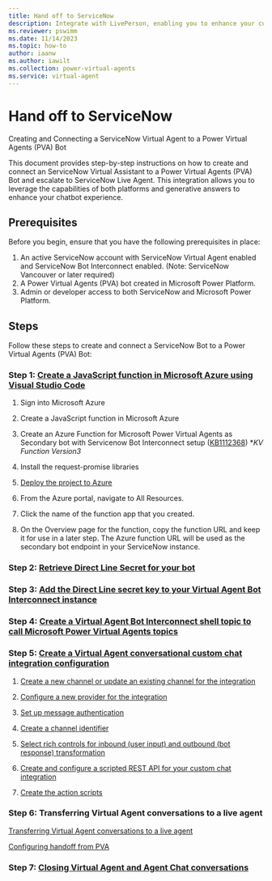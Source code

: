 ```yaml
---
title: Hand off to ServiceNow
description: Integrate with LivePerson, enabling you to enhance your customer support and engagement capabilities. Learn how to set up this integration to leverage the strengths of both platforms, empowering your organization to deliver more personalized, efficient, and effective customer interactions.
ms.reviewer: pswimm
ms.date: 11/14/2023
ms.topic: how-to
author: iaanw
ms.author: iawilt
ms.collection: power-virtual-agents
ms.service: virtual-agent
---
```


# Hand off to ServiceNow

Creating and Connecting a ServiceNow Virtual Agent to a Power Virtual Agents (PVA) Bot

This document provides step-by-step instructions on how to create and connect an ServiceNow Virtual Assistant to a Power Virtual Agents (PVA) Bot and escalate to ServiceNow Live Agent. This integration allows you to leverage the capabilities of both platforms and generative answers to enhance your chatbot experience.

## Prerequisites

Before you begin, ensure that you have the following prerequisites in place:

1. An active ServiceNow account with ServiceNow Virtual Agent enabled and ServiceNow Bot Interconnect enabled. (Note: ServiceNow Vancouver or later required)
1. A Power Virtual Agents (PVA) bot created in Microsoft Power Platform.
1. Admin or developer access to both ServiceNow and Microsoft Power Platform.

## Steps

Follow these steps to create and connect a ServiceNow Bot to a Power Virtual Agents (PVA) Bot:

### Step 1: [Create a JavaScript function in Microsoft Azure using Visual Studio Code](https://docs.servicenow.com/bundle/vancouver-servicenow-platform/page/administer/virtual-agent/task/create-js-function-azure-mspv-sec-bot.html)

1. Sign into Microsoft Azure 

1. Create a JavaScript function in Microsoft Azure 

1. Create an Azure Function for Microsoft Power Virtual Agents as Secondary bot with Servicenow Bot Interconnect setup ([KB1112368](https://support.servicenow.com/kb?id=kb_article_view&sysparm_article=KB1112368)) **KV Function Version3*

1. Install the request-promise libraries

1. [Deploy the project to Azure](https://docs.microsoft.com/en-us/azure/azure-functions/create-first-function-vs-code-node)

1. From the Azure portal, navigate to All Resources.

1. Click the name of the function app that you created.

1. On the Overview page for the function, copy the function URL and keep it for use in a later step. The Azure function URL will be used as the secondary bot endpoint in your ServiceNow instance.

### Step 2: [Retrieve Direct Line Secret for your bot](https://learn.microsoft.com/en-us/azure/bot-service/rest-api/bot-framework-rest-direct-line-3-0-authentication?view=azure-bot-service-4.0)

### Step 3: [Add the Direct Line secret key to your Virtual Agent Bot Interconnect instance](https://docs.servicenow.com/bundle/vancouver-servicenow-platform/page/administer/virtual-agent/task/add-dl-secret-key-sn-instance.html)

### Step 4: [Create a Virtual Agent Bot Interconnect shell topic to call Microsoft Power Virtual Agents topics](https://docs.servicenow.com/bundle/vancouver-servicenow-platform/page/administer/virtual-agent/task/create-primary-va-topic-ms-pva.html)

### Step 5: [Create a Virtual Agent conversational custom chat integration configuration](https://docs.servicenow.com/bundle/vancouver-servicenow-platform/page/administer/virtual-agent/task/create-adapter-for-virtual-agent.html) 

1. [Create a new channel or update an existing channel for the integration](https://docs.servicenow.com/bundle/vancouver-servicenow-platform/page/administer/virtual-agent/task/create-channel-va-cccif.html)

1. [Configure a new provider for the integration](https://docs.servicenow.com/bundle/vancouver-servicenow-platform/page/administer/virtual-agent/task/create-provider-va-cccif.html)

1. [Set up message authentication](https://docs.servicenow.com/bundle/vancouver-servicenow-platform/page/administer/virtual-agent/task/set-up-msg-auth-va-cccif.html)

1. [Create a channel identifier](https://docs.servicenow.com/bundle/vancouver-servicenow-platform/page/administer/virtual-agent/task/create-channel-id-va-cccif.html)

1. [Select rich controls for inbound (user input) and outbound (bot response) transformation](https://docs.servicenow.com/bundle/vancouver-servicenow-platform/page/administer/virtual-agent/task/map-rich-controls-va-cccif.html)

1. [Create and configure a scripted REST API for your custom chat integration](https://docs.servicenow.com/bundle/vancouver-servicenow-platform/page/administer/virtual-agent/task/configure-rest-api-va-cccif.html)

1. [Create the action scripts](https://docs.servicenow.com/bundle/vancouver-servicenow-platform/page/administer/virtual-agent/task/create-action-scripts-va-cccif.html)

### Step 6: Transferring Virtual Agent conversations to a live agent
[Transferring Virtual Agent conversations to a live agent](https://docs.servicenow.com/bundle/vancouver-servicenow-platform/page/administer/virtual-agent/concept/transfer-to-live-agent.html)

[Configuring handoff from PVA](https://learn.microsoft.com/en-us/power-virtual-agents/configure-generic-handoff)

### Step 7: [Closing Virtual Agent and Agent Chat conversations](https://docs.servicenow.com/bundle/vancouver-servicenow-platform/page/administer/virtual-agent/concept/va-open-conversations.html)

